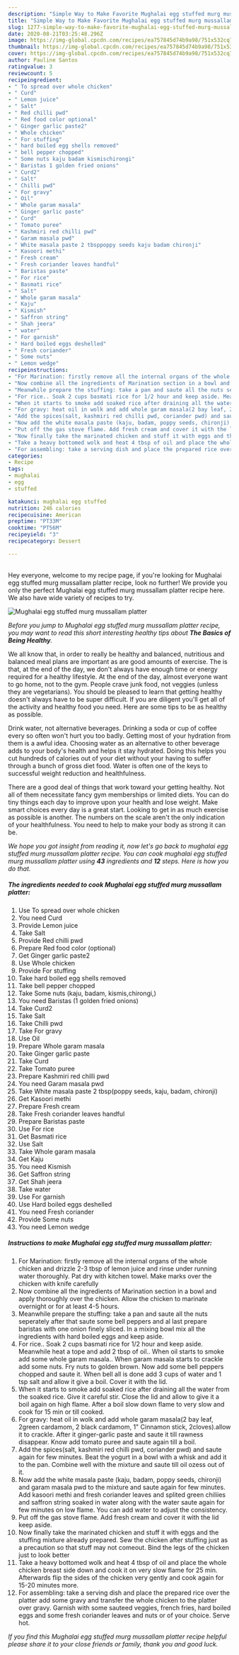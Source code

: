 ```yaml
---
description: "Simple Way to Make Favorite Mughalai egg stuffed murg mussallam platter"
title: "Simple Way to Make Favorite Mughalai egg stuffed murg mussallam platter"
slug: 1277-simple-way-to-make-favorite-mughalai-egg-stuffed-murg-mussallam-platter
date: 2020-08-21T03:25:48.296Z
image: https://img-global.cpcdn.com/recipes/ea757845d74b9a98/751x532cq70/mughalai-egg-stuffed-murg-mussallam-platter-recipe-main-photo.jpg
thumbnail: https://img-global.cpcdn.com/recipes/ea757845d74b9a98/751x532cq70/mughalai-egg-stuffed-murg-mussallam-platter-recipe-main-photo.jpg
cover: https://img-global.cpcdn.com/recipes/ea757845d74b9a98/751x532cq70/mughalai-egg-stuffed-murg-mussallam-platter-recipe-main-photo.jpg
author: Pauline Santos
ratingvalue: 3
reviewcount: 5
recipeingredient:
- " To spread over whole chicken"
- " Curd"
- " Lemon juice"
- " Salt"
- " Red chilli pwd"
- " Red food color optional"
- " Ginger garlic paste2"
- " Whole chicken"
- " For stuffing"
- " hard boiled egg shells removed"
- " bell pepper chopped"
- " Some nuts kaju badam kismischirongi"
- " Baristas 1 golden fried onions"
- " Curd2"
- " Salt"
- " Chilli pwd"
- " For gravy"
- " Oil"
- " Whole garam masala"
- " Ginger garlic paste"
- " Curd"
- " Tomato puree"
- " Kashmiri red chilli pwd"
- " Garam masala pwd"
- " White masala paste 2 tbsppoppy seeds kaju badam chironji"
- " Kasoori methi"
- " Fresh cream"
- " Fresh coriander leaves handful"
- " Baristas paste"
- " For rice"
- " Basmati rice"
- " Salt"
- " Whole garam masala"
- " Kaju"
- " Kismish"
- " Saffron string"
- " Shah jeera"
- " water"
- " For garnish"
- " Hard boiled eggs deshelled"
- " Fresh coriander"
- " Some nuts"
- " Lemon wedge"
recipeinstructions:
- "For Marination: firstly remove all the internal organs of the whole chicken and drizzle 2-3 tbsp of lemon juice and rinse under running water thoroughly. Pat dry with kitchen towel. Make marks over the chicken with knife carefully"
- "Now combine all the ingredients of Marination section in a bowl and apply thoroughly over the chicken. Allow the chicken to marinate overnight or for at least 4-5 hours."
- "Meanwhile prepare the stuffing: take a pan and saute all the nuts seperately after that saute some bell peppers and al last prepare baristas with one onion finely sliced. In a mixing bowl mix all the ingredients with hard boiled eggs and keep aside."
- "For rice.. Soak 2 cups basmati rice for 1/2 hour and keep aside. Meanwhile heat a tope and add 2 tbsp of oil.. When oil starts to smoke add some whole garam masala.. When garam masala starts to crackle add some nuts. Fry nuts to golden brown. Now add some bell peppers chopped and saute it. When bell all is done add 3 cups of water and 1 tsp salt and allow it give a boil. Cover it with the lid."
- "When it starts to smoke add soaked rice after draining all the water from the soaked rice. Give it careful stir. Close the lid and allow to give it a boil again on high flame. After a boil slow down flame to very slow and cook for 15 min or till cooked."
- "For gravy: heat oil in wolk and add whole garam masala(2 bay leaf, 2green cardamom, 2 black cardamom, 1&#34; Cinnamon stick, 2cloves).allow it to crackle. After it ginger-garlic paste and saute it till rawness disappear. Know add tomato puree and saute again till a boil."
- "Add the spices(salt, kashmiri red chilli pwd, coriander pwd) and saute again for few minutes. Beat the yogurt in a bowl with a whisk and add it to the pan. Combine well with the mixture and saute till oil ozess out of it."
- "Now add the white masala paste (kaju, badam, poppy seeds, chironji) and garam masala pwd to the mixture and saute again for few minutes. Add kasoori methi and fresh coriander leaves and splited green chiliies and saffron string soaked in water along with the water saute again for few minutes on low flame. You can add water to adjust the consistency."
- "Put off the gas stove flame. Add fresh cream and cover it with the lid keep aside."
- "Now finally take the marinated chicken and stuff it with eggs and the stuffing mixture already prepared. Sew the chicken after stuffing just as a precaution so that stuff may not comeout. Bind the legs of the chicken just to look better"
- "Take a heavy bottomed wolk and heat 4 tbsp of oil and place the whole chicken breast side down and cook it on very slow flame for 25 min. Afterwards flip the sides of the chicken very gently and cook again for 15-20 minutes more."
- "For assembling: take a serving dish and place the prepared rice over the platter add some gravy and transfer the whole chicken to the platter over gravy. Garnish with some sauteed veggies, french fries, hard boiled eggs and some fresh coriander leaves and nuts or of your choice. Serve hot."
categories:
- Recipe
tags:
- mughalai
- egg
- stuffed

katakunci: mughalai egg stuffed 
nutrition: 246 calories
recipecuisine: American
preptime: "PT33M"
cooktime: "PT56M"
recipeyield: "3"
recipecategory: Dessert

---
```

<br>
Hey everyone, welcome to my recipe page, if you're looking for Mughalai egg stuffed murg mussallam platter recipe, look no further! We provide you only the perfect Mughalai egg stuffed murg mussallam platter recipe here. We also have wide variety of recipes to try.
<br>


![Mughalai egg stuffed murg mussallam platter](https://img-global.cpcdn.com/recipes/ea757845d74b9a98/751x532cq70/mughalai-egg-stuffed-murg-mussallam-platter-recipe-main-photo.jpg)

<i>Before you jump to Mughalai egg stuffed murg mussallam platter recipe, you may want to read this short interesting healthy tips about <strong>The Basics of Being Healthy</strong>.</i>

We all know that, in order to really be healthy and balanced, nutritious and balanced meal plans are important as are good amounts of exercise. The  is that, at the end of the day, we don't always have enough time or energy required for a healthy lifestyle. At the end of the day, almost everyone want to go home, not to the gym. People crave junk food, not veggies (unless they are vegetarians). You should be pleased to learn that getting healthy doesn't always have to be super difficult. If you are diligent you'll get all of the activity and healthy food you need. Here are some tips to be as healthy as possible.

Drink water, not alternative beverages. Drinking a soda or cup of coffee every so often won't hurt you too badly. Getting most of your hydration from them is a awful idea. Choosing water as an alternative to other beverage adds to your body's health and helps it stay hydrated. Doing this helps you cut hundreds of calories out of your diet without your having to suffer through a bunch of gross diet food. Water is often one of the keys to successful weight reduction and healthfulness.

There are a good deal of things that work toward your getting healthy. Not all of them necessitate fancy gym memberships or limited diets. You can do tiny things each day to improve upon your health and lose weight. Make smart choices every day is a great start. Looking to get in as much exercise as possible is another. The numbers on the scale aren't the only indication of your healthfulness. You need to help to make your body as strong it can be. 


<i>We hope you got insight from reading it, now let's go back to mughalai egg stuffed murg mussallam platter recipe. You can cook mughalai egg stuffed murg mussallam platter using <strong>43</strong> ingredients and <strong>12</strong> steps. Here is how you do that.
</i>

##### The ingredients needed to cook Mughalai egg stuffed murg mussallam platter:

1. Use  To spread over whole chicken
1. You need  Curd
1. Provide  Lemon juice
1. Take  Salt
1. Provide  Red chilli pwd
1. Prepare  Red food color (optional)
1. Get  Ginger garlic paste2
1. Use  Whole chicken
1. Provide  For stuffing
1. Take  hard boiled egg shells removed
1. Take  bell pepper chopped
1. Take  Some nuts (kaju, badam, kismis,chirongi,)
1. You need  Baristas (1 golden fried onions)
1. Take  Curd2
1. Take  Salt
1. Take  Chilli pwd
1. Take  For gravy
1. Use  Oil
1. Prepare  Whole garam masala
1. Take  Ginger garlic paste
1. Take  Curd
1. Take  Tomato puree
1. Prepare  Kashmiri red chilli pwd
1. You need  Garam masala pwd
1. Take  White masala paste 2 tbsp(poppy seeds, kaju, badam, chironji)
1. Get  Kasoori methi
1. Prepare  Fresh cream
1. Take  Fresh coriander leaves handful
1. Prepare  Baristas paste
1. Use  For rice
1. Get  Basmati rice
1. Use  Salt
1. Take  Whole garam masala
1. Get  Kaju
1. You need  Kismish
1. Get  Saffron string
1. Get  Shah jeera
1. Take  water
1. Use  For garnish
1. Use  Hard boiled eggs deshelled
1. You need  Fresh coriander
1. Provide  Some nuts
1. You need  Lemon wedge


##### Instructions to make Mughalai egg stuffed murg mussallam platter:

1. For Marination: firstly remove all the internal organs of the whole chicken and drizzle 2-3 tbsp of lemon juice and rinse under running water thoroughly. Pat dry with kitchen towel. Make marks over the chicken with knife carefully
1. Now combine all the ingredients of Marination section in a bowl and apply thoroughly over the chicken. Allow the chicken to marinate overnight or for at least 4-5 hours.
1. Meanwhile prepare the stuffing: take a pan and saute all the nuts seperately after that saute some bell peppers and al last prepare baristas with one onion finely sliced. In a mixing bowl mix all the ingredients with hard boiled eggs and keep aside.
1. For rice.. Soak 2 cups basmati rice for 1/2 hour and keep aside. Meanwhile heat a tope and add 2 tbsp of oil.. When oil starts to smoke add some whole garam masala.. When garam masala starts to crackle add some nuts. Fry nuts to golden brown. Now add some bell peppers chopped and saute it. When bell all is done add 3 cups of water and 1 tsp salt and allow it give a boil. Cover it with the lid.
1. When it starts to smoke add soaked rice after draining all the water from the soaked rice. Give it careful stir. Close the lid and allow to give it a boil again on high flame. After a boil slow down flame to very slow and cook for 15 min or till cooked.
1. For gravy: heat oil in wolk and add whole garam masala(2 bay leaf, 2green cardamom, 2 black cardamom, 1&#34; Cinnamon stick, 2cloves).allow it to crackle. After it ginger-garlic paste and saute it till rawness disappear. Know add tomato puree and saute again till a boil.
1. Add the spices(salt, kashmiri red chilli pwd, coriander pwd) and saute again for few minutes. Beat the yogurt in a bowl with a whisk and add it to the pan. Combine well with the mixture and saute till oil ozess out of it.
1. Now add the white masala paste (kaju, badam, poppy seeds, chironji) and garam masala pwd to the mixture and saute again for few minutes. Add kasoori methi and fresh coriander leaves and splited green chiliies and saffron string soaked in water along with the water saute again for few minutes on low flame. You can add water to adjust the consistency.
1. Put off the gas stove flame. Add fresh cream and cover it with the lid keep aside.
1. Now finally take the marinated chicken and stuff it with eggs and the stuffing mixture already prepared. Sew the chicken after stuffing just as a precaution so that stuff may not comeout. Bind the legs of the chicken just to look better
1. Take a heavy bottomed wolk and heat 4 tbsp of oil and place the whole chicken breast side down and cook it on very slow flame for 25 min. Afterwards flip the sides of the chicken very gently and cook again for 15-20 minutes more.
1. For assembling: take a serving dish and place the prepared rice over the platter add some gravy and transfer the whole chicken to the platter over gravy. Garnish with some sauteed veggies, french fries, hard boiled eggs and some fresh coriander leaves and nuts or of your choice. Serve hot.


<i>If you find this Mughalai egg stuffed murg mussallam platter recipe helpful please share it to your close friends or family, thank you and good luck.</i>
